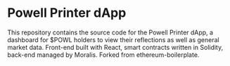 # Powell Printer dApp

This repository contains the source code for the Powell Printer dApp, a dashboard for $POWL holders to view their reflections as well as general market data. Front-end built with React, smart contracts written in Solidity, back-end managed by Moralis. Forked from ethereum-boilerplate.
